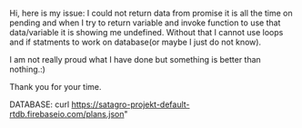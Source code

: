 Hi, here is my issue:
I could not return data from promise it is all the time on pending and when I try to return variable and invoke function to use that data/variable it is showing me undefined. Without that I cannot use loops and if statments to work on database(or maybe I just do not know).

I am not really proud what I have done but something is better than nothing.:)

Thank you for your time.

DATABASE:
curl https://satagro-projekt-default-rtdb.firebaseio.com/plans.json"
